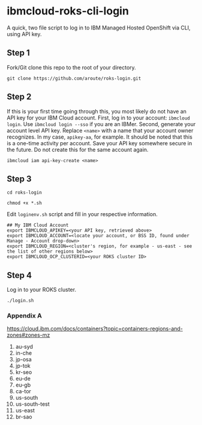 # ibmcloud-roks-cli-login
A quick, two file script to log in to IBM Managed Hosted OpenShift via CLI, using API key.

## Step 1
Fork/Git clone this repo to the root of your directory.
```shell
git clone https://github.com/aroute/roks-login.git
```
## Step 2
If this is your first time going through this, you most likely do not have an API key for your IBM Cloud account. First, log in to your account: `ibmcloud login`. Use `ibmcloud login --sso` if you are an IBMer. Second, generate your account level API key. Replace `<name>` with a name that your account owner recognizes. In my case, `apikey-aa`, for example. It should be noted that this is a one-time activity per account. Save your API key somewhere secure in the future. Do not create this for the same account again.
```shell
ibmcloud iam api-key-create <name>
```
## Step 3
```shell
cd roks-login
```
```shell
chmod +x *.sh
```
Edit `loginenv.sh` script and fill in your respective information.
```console
## My IBM Cloud Account
export IBMCLOUD_APIKEY=<your API key, retrieved above>
export IBMCLOUD_ACCOUNT=<locate your account, or BSS ID, found under Manage - Account drop-down>
export IBMCLOUD_REGION=<cluster's region, for example - us-east - see the list of other regions below>
export IBMCLOUD_OCP_CLUSTERID=<your ROKS cluster ID>
```
## Step 4
Log in to your ROKS cluster.
```shell
./login.sh
```

### Appendix A

https://cloud.ibm.com/docs/containers?topic=containers-regions-and-zones#zones-mz
1. au-syd
2. in-che
3. jp-osa
4. jp-tok
5. kr-seo
6. eu-de
7. eu-gb
8. ca-tor
9. us-south
10. us-south-test
11. us-east
12. br-sao

